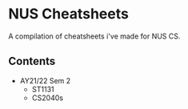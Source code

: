 # NUS Cheatsheets

A compilation of cheatsheets i've made for NUS CS.

## Contents

- AY21/22 Sem 2
  - ST1131
  - CS2040s
